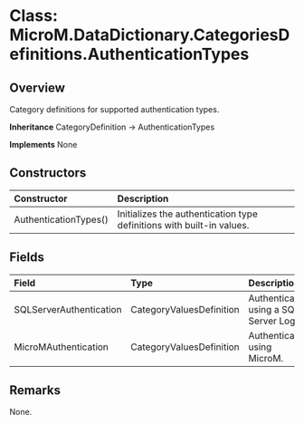 # Class: MicroM.DataDictionary.CategoriesDefinitions.AuthenticationTypes
## Overview
Category definitions for supported authentication types.

**Inheritance**
CategoryDefinition -> AuthenticationTypes

**Implements**
None

## Constructors
| Constructor | Description |
|:------------|:-------------|
| AuthenticationTypes() | Initializes the authentication type definitions with built-in values. |

## Fields
| Field | Type | Description |
|:------------|:-------------|:-------------|
| SQLServerAuthentication | CategoryValuesDefinition | Authenticates using a SQL Server Login. |
| MicroMAuthentication | CategoryValuesDefinition | Authenticates using MicroM. |

## Remarks
None.

